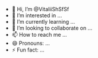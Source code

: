 - 👋 Hi, I’m @VitaliiShSfSf
- 👀 I’m interested in ...
- 🌱 I’m currently learning ...
- 💞️ I’m looking to collaborate on ...
- 📫 How to reach me ...
- 😄 Pronouns: ...
- ⚡ Fun fact: ...

<!---
VitaliiShSfSf/VitaliiShSfSf is a ✨ special ✨ repository because its `README.md` (this file) appears on your GitHub profile.
You can click the Preview link to take a look at your changes.
--->
